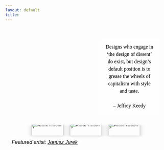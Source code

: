 ```yaml
---
layout: default
title: 
---
```


<style>
  .shelf-container {
    display: flex;
    justify-content: center;
    align-items: flex-end;
    padding: 40px;
    background: url('https://i.imgur.com/LyK7TQj.jpg') no-repeat center center;
    background-size: cover;
    height: 300px;
    position: relative;
  }

  .book-cover {
    width: 100px;
    height: auto;
    margin: 0 10px;
    transform: rotateX(70deg); /* Make it look like lying flat */
    transform-origin: bottom;
    box-shadow: 0 5px 15px rgba(0,0,0,0.2);
  }

  .quote-overlay {
    position: absolute;
    top: 20px;
    right: 20px;
    width: 30%;
    font-size: 16px;
    line-height: 23px;
    font-weight: 400;
    color: #000;
    background-color: rgba(255, 255, 255, 0.6);
    padding: 15px 20px;
    border-radius: 4px;
    font-family: Georgia, serif;
    text-align: center;
  }

  .artist-overlay {
    position: absolute;
    bottom: 10px;
    left: 20px;
    font-size: 1rem;
    font-style: italic;
    color: #000;
    font-family: Arial, sans-serif;
    text-shadow: 0 1px 3px rgba(255, 255, 255, 0.85);
  }

  .artist-overlay a {
    color: inherit;
    text-decoration: underline;
  }

  /* Responsive */
  @media (max-width: 768px) {
    .book-cover {
      width: 70px;
    }

    .quote-overlay {
      width: 40%;
      font-size: 14px;
    }

    .artist-overlay {
      font-size: 0.9rem;
    }
  }

  @media (max-width: 480px) {
    .book-cover {
      width: 60px;
    }

    .quote-overlay {
      width: 50%;
      font-size: 13px;
    }

    .artist-overlay {
      font-size: 0.85rem;
    }
  }
</style>

<div class="shelf-container">
  <img 
    src="https://your-image-url-1.png" 
    alt="Book Cover 1" 
    class="book-cover" 
  />
  <img 
    src="https://your-image-url-2.png" 
    alt="Book Cover 2" 
    class="book-cover" 
  />
  <img 
    src="https://your-image-url-3.png" 
    alt="Book Cover 3" 
    class="book-cover" 
  />

  <p class="quote-overlay">
    Designs who engage in ‘the design of dissent’ do exist, but design’s default position is to grease the wheels of capitalism with style and taste.<br><br>
    – Jeffrey Keedy
  </p>

  <div class="artist-overlay">
    Featured artist: <a href="https://www.instagram.com/januszjurek.info/" target="_blank">Janusz Jurek</a>
  </div>
</div>
